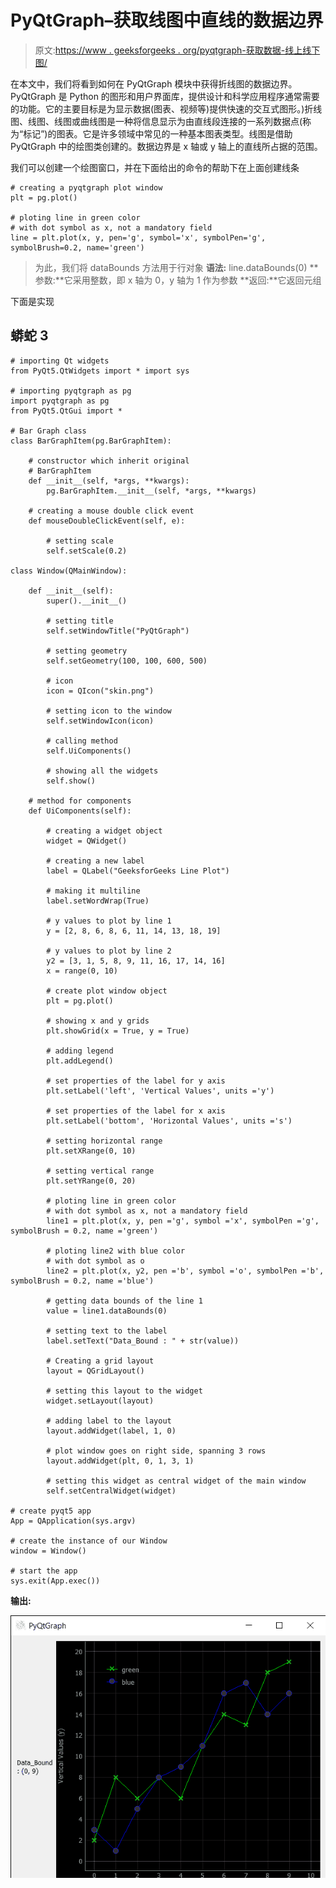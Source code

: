 # PyQtGraph–获取线图中直线的数据边界

> 原文:[https://www . geeksforgeeks . org/pyqtgraph-获取数据-线上线下图/](https://www.geeksforgeeks.org/pyqtgraph-getting-data-bounds-of-the-line-in-line-graph/)

在本文中，我们将看到如何在 PyQtGraph 模块中获得折线图的数据边界。PyQtGraph 是 Python 的图形和用户界面库，提供设计和科学应用程序通常需要的功能。它的主要目标是为显示数据(图表、视频等)提供快速的交互式图形。)折线图、线图、线图或曲线图是一种将信息显示为由直线段连接的一系列数据点(称为“标记”)的图表。它是许多领域中常见的一种基本图表类型。线图是借助 PyQtGraph 中的绘图类创建的。数据边界是 x 轴或 y 轴上的直线所占据的范围。

我们可以创建一个绘图窗口，并在下面给出的命令的帮助下在上面创建线条

```
# creating a pyqtgraph plot window
plt = pg.plot()

# ploting line in green color
# with dot symbol as x, not a mandatory field
line = plt.plot(x, y, pen='g', symbol='x', symbolPen='g', symbolBrush=0.2, name='green')
```

> 为此，我们将 dataBounds 方法用于行对象
> **语法:** line.dataBounds(0)
> **参数:**它采用整数，即 x 轴为 0，y 轴为 1 作为参数
> **返回:**它返回元组

下面是实现

## 蟒蛇 3

```
# importing Qt widgets
from PyQt5.QtWidgets import * import sys

# importing pyqtgraph as pg
import pyqtgraph as pg
from PyQt5.QtGui import *

# Bar Graph class
class BarGraphItem(pg.BarGraphItem):

    # constructor which inherit original
    # BarGraphItem
    def __init__(self, *args, **kwargs):
        pg.BarGraphItem.__init__(self, *args, **kwargs)

    # creating a mouse double click event
    def mouseDoubleClickEvent(self, e):

        # setting scale
        self.setScale(0.2)

class Window(QMainWindow):

    def __init__(self):
        super().__init__()

        # setting title
        self.setWindowTitle("PyQtGraph")

        # setting geometry
        self.setGeometry(100, 100, 600, 500)

        # icon
        icon = QIcon("skin.png")

        # setting icon to the window
        self.setWindowIcon(icon)

        # calling method
        self.UiComponents()

        # showing all the widgets
        self.show()

    # method for components
    def UiComponents(self):

        # creating a widget object
        widget = QWidget()

        # creating a new label
        label = QLabel("GeeksforGeeks Line Plot")

        # making it multiline
        label.setWordWrap(True)

        # y values to plot by line 1
        y = [2, 8, 6, 8, 6, 11, 14, 13, 18, 19]

        # y values to plot by line 2
        y2 = [3, 1, 5, 8, 9, 11, 16, 17, 14, 16]
        x = range(0, 10)

        # create plot window object
        plt = pg.plot()

        # showing x and y grids
        plt.showGrid(x = True, y = True)

        # adding legend
        plt.addLegend()

        # set properties of the label for y axis
        plt.setLabel('left', 'Vertical Values', units ='y')

        # set properties of the label for x axis
        plt.setLabel('bottom', 'Horizontal Values', units ='s')

        # setting horizontal range
        plt.setXRange(0, 10)

        # setting vertical range
        plt.setYRange(0, 20)

        # ploting line in green color
        # with dot symbol as x, not a mandatory field
        line1 = plt.plot(x, y, pen ='g', symbol ='x', symbolPen ='g', symbolBrush = 0.2, name ='green')

        # ploting line2 with blue color
        # with dot symbol as o
        line2 = plt.plot(x, y2, pen ='b', symbol ='o', symbolPen ='b', symbolBrush = 0.2, name ='blue')

        # getting data bounds of the line 1
        value = line1.dataBounds(0)

        # setting text to the label
        label.setText("Data_Bound : " + str(value))

        # Creating a grid layout
        layout = QGridLayout()

        # setting this layout to the widget
        widget.setLayout(layout)

        # adding label to the layout
        layout.addWidget(label, 1, 0)

        # plot window goes on right side, spanning 3 rows
        layout.addWidget(plt, 0, 1, 3, 1)

        # setting this widget as central widget of the main window
        self.setCentralWidget(widget)

# create pyqt5 app
App = QApplication(sys.argv)

# create the instance of our Window
window = Window()

# start the app
sys.exit(App.exec())
```

**输出:**

![](img/450f6ab9d7075e0739b4c80905a0896e.png)